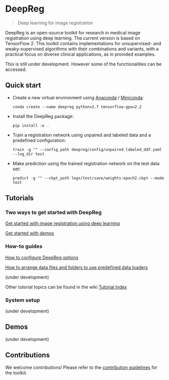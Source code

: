 # DeepReg

> Deep learning for image registration

DeepReg is an open-source toolkit for research in medical image registration using deep learning.
The current version is based on TensorFlow 2.
This toolkit contains implementations for unsupervised- and weaky-supervised algorithms with their combinations and variants,
with a practical focus on diverse clinical applications, as in provided examples.

This is still under development. However some of the functionalities can be accessed.

## Quick start

- Create a new virtual environment using [Anaconda](https://docs.anaconda.com/anaconda/install/) / [Miniconda](https://docs.conda.io/en/latest/miniconda.html):

  `conda create --name deepreg python=3.7 tensorflow-gpu=2.2`

- Install the DeepReg package:

  `pip install -e .`

- Train a registration network using unpaired and labeled data and a predefined configuration:

  `train -g "" --config_path deepreg/config/unpaired_labeled_ddf.yaml --log_dir test`

- Make prediction using the trained registration network on the test data set:

  `predict -g "" --ckpt_path logs/test/save/weights-epoch2.ckpt --mode test`

## Tutorials

### Two ways to get started with DeepReg

[Get started with image registration using deep learning](./tutorials/registration.md)

[Get started with demos](./tutorials/demo.md)

### How-to guides

[How to configure DeepReg options](./tutorials/configurations.md)

[How to arrange data files and folders to use predefined data loaders](./tutorials/predefined_loader.md)

(under development)

Other tutorial topics can be found in the wiki [Tutorial Index](https://github.com/ucl-candi/DeepReg/wiki/Tutorial-Index)

### System setup

(under development)

## Demos

(under development)

## Contributions

We welcome contributions! Please refer to the [contribution guidelines](./docs/CONTRIBUTING.md) for the toolkit.

